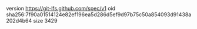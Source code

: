 version https://git-lfs.github.com/spec/v1
oid sha256:7f90a01514124e82ef196ea5d286d5ef9d97b75c50a854093d91438a202d4b64
size 3429
